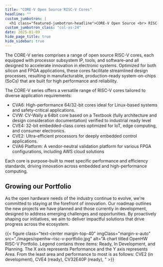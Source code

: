 ```yaml
---
title: "CORE-V Open Source RISC-V Cores"
headline: ""
custom_jumbotron: |
  <h1 class="featured-jumbotron-headline">CORE-V Open Source <br> RISC-V Cores</h1>
custom_jumbotron_class: "col-xs-24"
date: 2025-01-09
hide_page_title: true
hide_sidebar: true
---
```


The CORE-V series comprises a range of open source RISC-V cores, each equipped
with processor subsystem IP, tools, and software–and all designed to accelerate
innovation in electronic systems. Optimized for both silicon and FPGA
applications, these cores facilitate streamlined design processes, resulting in
manufacturable, production-ready system-on-chips (SoCs) that are built for high
performance and reliability.

The CORE-V series offers a versatile range of RISC-V cores tailored to diverse
application requirements:

- CVA6: High-performance 64/32-bit cores ideal for Linux-based systems and
  safety-critical applications.
- CVW: CV-Wally a 64bit core based on a Textbook (fully architecture and design
  consideration documentation) verified to industrial ready level 
- CVE4: 32-bit embedded-class cores optimized for IoT, edge computing, and
  consumer electronics.
- CVE2: Ultra-efficient processors for deeply embedded control applications.
- CVA6 Platform: A vendor-neutral validation platform for various FPGA
  configurations, including AWS cloud solutions

Each core is purpose-built to meet specific performance and efficiency
standards, driving innovation across embedded and high-performance computing.

## Growing our Portfolio

As the open hardware needs of the industry continue to evolve, we're committed
to staying at the forefront of innovation. Our roadmap outlines the new
projects we have planned and those currently in development, designed to
address emerging challenges and opportunities. By proactively shaping our
initiatives, we aim to deliver impactful solutions that drive progress across
the ecosystem.

{{< figure class="text-center margin-top-40" imgClass="margin-x-auto" src="./images/openhw-risc-v-portfolio.jpg" alt="A chart titled OpenHW RISC-V Portfolio. Legend contains three items: Ready, In Development, and Planning. The X axis represents Performance and the Y axis represents Area. From the least area and performance to most is as follows: CVE2 (in development), CVE4 (ready), CV32E40P (ready), " >}}
